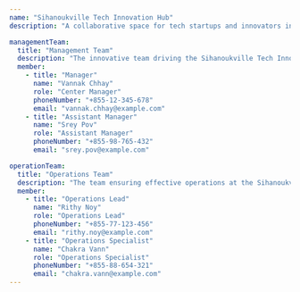 ```yaml
---
name: "Sihanoukville Tech Innovation Hub"
description: "A collaborative space for tech startups and innovators in Sihanoukville."

managementTeam:
  title: "Management Team"
  description: "The innovative team driving the Sihanoukville Tech Innovation Hub."
  member:
    - title: "Manager"
      name: "Vannak Chhay"
      role: "Center Manager"
      phoneNumber: "+855-12-345-678"
      email: "vannak.chhay@example.com"
    - title: "Assistant Manager"
      name: "Srey Pov"
      role: "Assistant Manager"
      phoneNumber: "+855-98-765-432"
      email: "srey.pov@example.com"

operationTeam:
  title: "Operations Team"
  description: "The team ensuring effective operations at the Sihanoukville Tech Innovation Hub."
  member:
    - title: "Operations Lead"
      name: "Rithy Noy"
      role: "Operations Lead"
      phoneNumber: "+855-77-123-456"
      email: "rithy.noy@example.com"
    - title: "Operations Specialist"
      name: "Chakra Vann"
      role: "Operations Specialist"
      phoneNumber: "+855-88-654-321"
      email: "chakra.vann@example.com"
---
```


